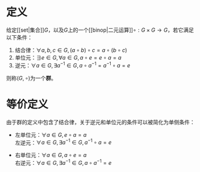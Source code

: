 
# 定义

给定[[set|集合]]$G$，以及$G$上的一个[[binop|二元运算]]$\circ:G\times G\to G$，若它满足以下条件：

1. 结合律：$\forall a,b,c\in G, (a\circ b)\circ c=a\circ(b\circ c)$
2. 单位元：$\exists e\in G, \forall a\in G, a\circ e=e\circ a=a$
3. 逆元：$\forall a\in G, \exists a^{-1}\in G, a\circ a^{-1}=a^{-1}\circ a=e$

则称$(G,\circ)$为一个**群**。

# 等价定义

由于群的定义中包含了结合律，关于逆元和单位元的条件可以被简化为单侧条件：

- 左单位元：$\forall a\in G, e\circ a=a$\
  左逆元：$\forall a\in G, \exists a^{-1}\in G, a^{-1}\circ a=e$

- 右单位元：$\forall a\in G, a\circ e=a$\
  右逆元：$\forall a\in G, \exists a^{-1}\in G, a\circ a^{-1}=e$
